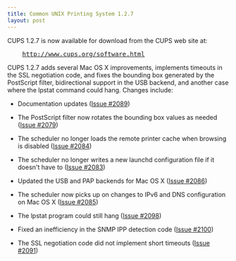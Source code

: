 ```yaml
---
title: Common UNIX Printing System 1.2.7
layout: post
---
```


<P>CUPS 1.2.7 is now available for download from the CUPS web site at:</P><PRE>    <A HREF="http://www.cups.org/software.html">http://www.cups.org/software.html</A></PRE><P>CUPS 1.2.7 adds several Mac OS X improvements, implements timeouts in the SSL negotiation code, and fixes the bounding box generated by the PostScript filter, bidirectional support in the USB backend, and another case where the lpstat command could hang. Changes include:</P>
- Documentation updates (<A HREF="http://www.cups.org/str.php?L2089">Issue #2089</A>) 
- The PostScript filter now rotates the bounding box values as needed (<A HREF="http://www.cups.org/str.php?L2079">Issue #2079</A>) 
- The scheduler no longer loads the remote printer cache when browsing is disabled (<A HREF="http://www.cups.org/str.php?L2084">Issue #2084</A>) 
- The scheduler no longer writes a new launchd configuration file if it doesn't have to (<A HREF="http://www.cups.org/str.php?L2083">Issue #2083</A>) 
- Updated the USB and PAP backends for Mac OS X (<A HREF="http://www.cups.org/str.php?L2086">Issue #2086</A>) 
- The scheduler now picks up on changes to IPv6 and DNS configuration on Mac OS X (<A HREF="http://www.cups.org/str.php?L2085">Issue #2085</A>) 
- The lpstat program could still hang (<A HREF="http://www.cups.org/str.php?L2098">Issue #2098</A>) 
- Fixed an inefficiency in the SNMP IPP detection code (<A HREF="http://www.cups.org/str.php?L2100">Issue #2100</A>) 
- The SSL negotiation code did not implement short timeouts (<A HREF="http://www.cups.org/str.php?L2091">Issue #2091</A>)
